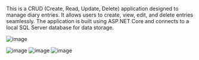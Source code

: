 This is a CRUD (Create, Read, Update, Delete) application designed to manage diary entries. It allows users to create, view, edit, and delete entries seamlessly. The application is built using ASP.NET Core and connects to a local SQL Server database for data storage. 

![image](https://github.com/user-attachments/assets/48e5b66e-d51f-4b33-af1f-38a83b708453)

![image](https://github.com/user-attachments/assets/5c48f083-2acd-45fd-9043-c4df3e9e47de)
![image](https://github.com/user-attachments/assets/8ca14c5a-47c3-49b9-b189-3f7bd3deb1ae)
![image](https://github.com/user-attachments/assets/905187db-7ccf-4bb6-86c6-43dfaab63228)




